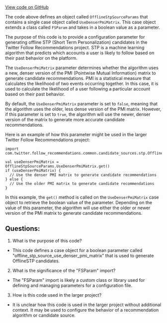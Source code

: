[View code on GitHub](https://github.com/misbahsy/the-algorithm/follow-recommendations-service/common/src/main/scala/com/twitter/follow_recommendations/common/candidate_sources/stp/OfflineStpSourceParams.scala)

The code above defines an object called `OfflineStpSourceParams` that contains a single case object called `UseDenserPmiMatrix`. This case object extends a class called `FSParam` and takes in a boolean value as a parameter. 

The purpose of this code is to provide a configuration parameter for generating offline STP (Short Term Personalization) candidates in the Twitter Follow Recommendations project. STP is a machine learning algorithm that predicts which accounts a user is likely to follow based on their past behavior on the platform. 

The `UseDenserPmiMatrix` parameter determines whether the algorithm uses a new, denser version of the PMI (Pointwise Mutual Information) matrix to generate candidate recommendations. PMI is a statistical measure that calculates the likelihood of two events occurring together. In this case, it is used to calculate the likelihood of a user following a particular account based on their past behavior. 

By default, the `UseDenserPmiMatrix` parameter is set to `false`, meaning that the algorithm uses the older, less dense version of the PMI matrix. However, if this parameter is set to `true`, the algorithm will use the newer, denser version of the matrix to generate more accurate candidate recommendations. 

Here is an example of how this parameter might be used in the larger Twitter Follow Recommendations project:

```
import com.twitter.follow_recommendations.common.candidate_sources.stp.OfflineStpSourceParams

val useDenserPmiMatrix = OfflineStpSourceParams.UseDenserPmiMatrix.get()
if (useDenserPmiMatrix) {
  // Use the denser PMI matrix to generate candidate recommendations
} else {
  // Use the older PMI matrix to generate candidate recommendations
}
```

In this example, the `get()` method is called on the `UseDenserPmiMatrix` case object to retrieve the boolean value of the parameter. Depending on the value of this parameter, the algorithm will use either the older or newer version of the PMI matrix to generate candidate recommendations.
## Questions: 
 1. What is the purpose of this code?
- This code defines a case object for a boolean parameter called "offline_stp_source_use_denser_pmi_matrix" that is used to generate OfflineSTP candidates.

2. What is the significance of the "FSParam" import?
- The "FSParam" import is likely a custom class or library used for defining and managing parameters for a configuration file.

3. How is this code used in the larger project?
- It is unclear how this code is used in the larger project without additional context. It may be used to configure the behavior of a recommendation algorithm or candidate source.